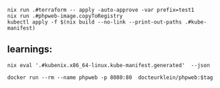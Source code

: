 ```
nix run .#terraform -- apply -auto-approve -var prefix=test1
nix run .#phpweb-image.copyToRegistry
kubectl apply -f $(nix build --no-link --print-out-paths .#kube-manifest)

```

## learnings:

    nix eval '.#kubenix.x86_64-linux.kube-manifest.generated'  --json

    docker run --rm --name phpweb -p 8080:80  docteurklein/phpweb:$tag
